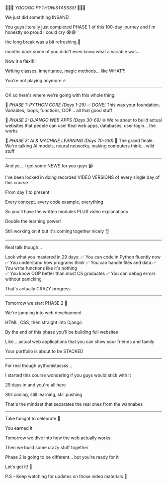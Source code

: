 🎉🎉🎉 *YOOOOO PYTHONISTASSSS!* 🎉🎉🎉

We just did something INSANE! 

You guys literally just completed PHASE 1 of this 100-day journey and I'm honestly so proud I could cry 😭😅

the long break was a bit refreshing.🫨

months back some of you didn't even know what a variable was...

Now it a flex!!!! 

Writing classes, inheritance, magic methods... like WHAT?! 

You're not playing anymore 🔥

---

OK so here's where we're going with this whole thing:

📍 *PHASE 1: PYTHON CORE (Days 1-29) ✅ DONE!*
This was your foundation. Variables, loops, functions, OOP... all that good stuff

📍 *PHASE 2: DJANGO WEB APPS (Days 30-69)* 🌐
We're about to build actual websites that people can use! Real web apps, databases, user login... the works

📍 *PHASE 3: AI & MACHINE LEARNING (Days 70-100)* 🤖
The grand finale. We're talking AI models, neural networks, making computers think... wild stuff

---

And yo... I got some NEWS for you guys 📹

I've been locked in doing recorded VIDEO VERSIONS of every single day of this course

From day 1 to present

Every concept, every code example, everything

So you'll have the written modules PLUS video explanations 

Double the learning power!

Still working on it but it's coming together nicely 👌

---

Real talk though...

Look what you mastered in 29 days:
✅ You can code in Python fluently now
✅ You understand how programs think
✅ You can handle files and data
✅ You write functions like it's nothing  
✅ You know OOP better than most CS graduates
✅ You can debug errors without panicking

That's actually CRAZY progress

---

Tomorrow we start PHASE 2 🚀

We're jumping into web development

HTML, CSS, then straight into Django

By the end of this phase you'll be building full websites

Like... actual web applications that you can show your friends and family

Your portfolio is about to be STACKED

---

For real though pythonistassss...

I started this course wondering if you guys would stick with it

29 days in and you're all here

Still coding, still learning, still pushing

That's the mindset that separates the real ones from the wannabes

---

Take tonight to celebrate 🥳

You earned it

Tomorrow we dive into how the web actually works

Then we build some crazy stuff together

Phase 2 is going to be different... but you're ready for it

Let's get it! 💪

P.S - Keep watching for updates on those video materials 👀